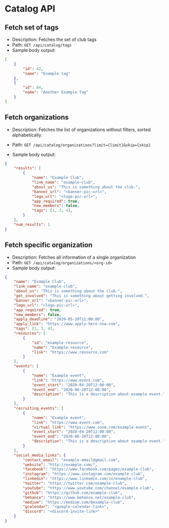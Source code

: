 # Catalog API

## Fetch set of tags
* Description: Fetches the set of club tags
* Path: `GET /api/catalog/tags`
* Sample body output:
```json
[
    {
        "id": 42,
        "name": "Example tag"
    },
    {
        "id": 84,
        "name": "Another Example Tag"
    }
]
```

## Fetch organizations
* Description: Fetches the list of organizations without filters, sorted alphabetically.
* Path: `GET /api/catalog/organizations?limit={limit}&skip={skip}`

* Sample body output:
```json
{
    "results": [
        {
            "name": "Example Club",
            "link_name": "example-club",
            "about_us": "This is something about the club.",
            "banner_url": "<banner-pic-url>",
            "logo_url": "<logo-pic-url>",
            "app_required": true,
            "new_members": false,
            "tags": [1, 3, 4],
        }
    ],
    "num_results": 1
}
```

## Fetch specific organization
* Description: Fetches all information of a single organization
* Path: `GET /api/catalog/organizations/<org-id>`
* Sample body output:
```json
{
    "name": "Example Club",
    "link_name": "example-club",
    "about_us": "This is something about the club.",
    "get_involved": "This is something about getting involved.",
    "banner_url": "<banner-pic-url>",
    "logo_url": "<logo-pic-url>",
    "app_required": true,
    "new_members": false,
    "apply_deadline": "2020-05-20T12:00:00",
    "apply_link": "https://www.apply-here-now.com",
    "tags": [1, 3, 4],
    "resources": [
        {
            "id": "example-resource",
            "name": "Example resource",
            "link": "https://www.resource.com"
        }
    ],
    "events": [
        {
            "name": "Example event",
            "link": "https://www.event.com",
            "event_start": "2020-04-20T12:00:00",
            "event_end": "2020-06-20T12:00:00",
            "description": "This is a description about example event.",
        }
    ],
    "recruiting_events": [
        {
            "name": "Example event",
            "link": "https://www.event.com",
            "virtual_link": "https://www.zoom.com/example-event",
            "event_start": "2020-04-20T12:00:00",
            "event_end": "2020-06-20T12:00:00",
            "description": "This is a description about example event.",
        }
    ],
    "social_media_links": {
        "contact_email": "example-email@gmail.com",
        "website": "http://example.com/",
        "facebook": "https://www.facebook.com/pages/example-club",
        "instagram": "https://www.instagram.com/example-club",
        "linkedin": "https://www.linkedin.com/in/example-club",
        "twitter": "https://twitter.com/example-club",
        "youtube": "https://www.youtube.com/channel/example-club",
        "github": "https://github.com/example-club",
        "behance": "https://www.behance.net/example-club",
        "medium": "https://medium.com/@example-club",
        "gcalendar": "<google-calendar-link>",
        "discord": "<discord-invite-link>"
    }
}
```
